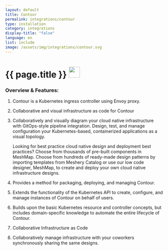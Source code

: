 ```yaml
---
layout: default
title: Contour
permalink: integrations/contour
type: installation
category: integrations
display-title: "false"
language: en
list: include
image: /assets/img/integrations/contour.svg
---
```


<h1>{{ page.title }} <img src="{{ page.image }}" style="width: 35px; height: 35px;" /></h1>


<!-- This needs replaced with the Category property, not the sub-category.
 #### Category: contour-operator -->

### Overview & Features:
1. Contour is a Kubernetes ingress controller using Envoy proxy.

2. Collaborative and visual infrastructure as code for Contour

4. 
    Collaboratively and visually diagram your cloud native infrastructure with GitOps-style pipeline integration. Design, test, and manage configuration your Kubernetes-based, containerized applications as a visual topology.



    Looking for best practice cloud native design and deployment best practices? Choose from thousands of pre-built components in MeshMap. Choose from hundreds of ready-made design patterns by importing templates from Meshery Catalog or use our low code designer, MeshMap, to create and deploy your own cloud native infrastructure designs.



5. Provides a method for packaging, deploying, and managing Contour.

6. Extends the functionality of the Kubernetes API to create, configure, and manage instances of Contour on behalf of users.

7. Builds upon the basic Kubernetes resource and controller concepts, but includes domain-specific knowledge to automate the entire lifecycle of Contour.

8. Collaborative Infrastructure as Code

9. Collaboratively manage infrastructure with your coworkers synchronously sharing the same designs.

